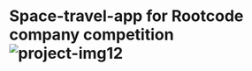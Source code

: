 # Space-travel-app for Rootcode company competition ![project-img12](https://github.com/VathanSilva/Space-travel-app/assets/79276987/eab2f236-3a41-4aca-98d6-1208b4db28c2)
